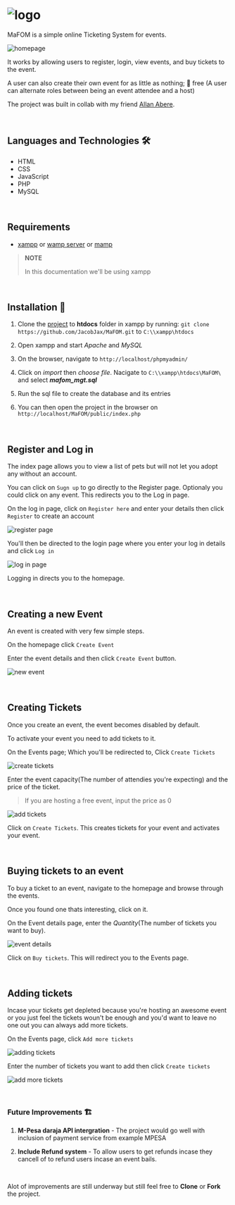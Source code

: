 # ![logo](ill/logo.PNG) 

MaFOM is a simple online Ticketing System for events.

![homepage](ill/home.PNG)


It works by allowing users to register, login, view events, and buy tickets to the event.

A user can also create their own event for as little as nothing; 💯 free (A user can alternate roles between being an event attendee and a host)

The project was built in collab with my friend [Allan Abere](https://github.com/Allan70).

<br>

## Languages and Technologies 🛠

* HTML
* CSS
* JavaScript
* PHP
* MySQL

<br>

## Requirements

* [xampp](https://www.apachefriends.org/index.html) or [wamp server](https://sourceforge.net/projects/wampserver/) or [mamp](https://www.mamp.info/en/windows/)

>**NOTE**
>
> In this documentation we'll be using xampp

<br>

## Installation 💾

1. Clone the [project](https://github.com/JacobJax/MaFOM.git) to **htdocs** folder in xampp by running: 
`git clone https://github.com/JacobJax/MaFOM.git` to `C:\\xampp\htdocs`

1. Open xampp and start *Apache* and *MySQL*

1. On the browser, navigate to `http://localhost/phpmyadmin/` 

1. Click on *import* then *choose file*. Nacigate to `C:\\xampp\htdocs\MaFOM\` and select _**mafom_mgt.sql**_ 

1. Run the sql file to create the database and its entries

1. You can then open the project in the browser on `http://localhost/MaFOM/public/index.php`


<br>


## Register and Log in
The index page allows you to view a list of pets but will not let you adopt any without an account.

You can click on `Sugn up` to go directly to the Register page. Optionaly you could click on any event. This redirects you to the Log in page.

On the log in page, click on `Register here` and enter your details then click `Register` to create an account

![register page](ill/register.PNG)

You'll then be directed to the login page where you enter your log in details and click `Log in`

![log in page](ill/login.PNG)

Logging in directs you to the homepage.


<br>

## Creating a new Event

An event is created with very few simple steps.

On the homepage click `Create Event`

Enter the event details and then click `Create Event` button.

![new event](ill/new.PNG)


<br>

## Creating Tickets 
Once you create an event, the event becomes disabled by default.

To activate your event you need to add tickets to it.

On the Events page; Which you'll be redirected to, Click `Create Tickets`

![create tickets](ill/view1.PNG)

Enter the event capacity(The number of attendies you're expecting) and the price of the ticket.

> If you are hosting a free event, input the price as 0


![add tickets](ill/addticket.PNG)

Click on `Create Tickets`. This creates tickets for your event and activates your event.


<br>


## Buying tickets to an event

To buy a ticket to an event, navigate to the homepage and browse through the events.

Once you found one thats interesting, click on it.

On the Event details page, enter the *Quantity*(The number of tickets you want to buy).

![event details](ill/evndetails.PNG)

Click on `Buy tickets`. This will redirect you to the Events page.

<br>


## Adding tickets

Incase your tickets get depleted because you're hosting an awesome event or you just feel the tickets woun't be enough and you'd want to leave no one out you can always add more tickets.

On the Events page, click `Add more tickets`

![adding tickets](ill/view2.PNG)

Enter the number of tickets you want to add then click `Create tickets`

![add more tickets](ill/inctickets.PNG)


<br>


### Future Improvements 🏗 

1. **M-Pesa daraja API intergration** - The project would go well with inclusion of payment service from example MPESA

1. **Include Refund system** - To allow users to get refunds incase they cancell of to refund users incase an event bails.


<br>

Alot of improvements are still underway but still feel free to **Clone** or **Fork** the project.

